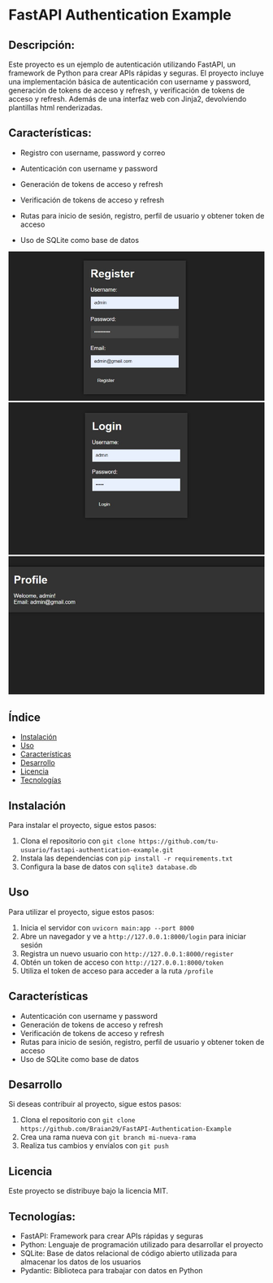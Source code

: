 # FastAPI Authentication Example


## Descripción: 
Este proyecto es un ejemplo de autenticación utilizando FastAPI, un framework de Python para crear APIs rápidas y seguras. El proyecto incluye una implementación básica de autenticación con username y password, generación de tokens de acceso y refresh, y verificación de tokens de acceso y refresh. Además de una interfaz web con Jinja2, devolviendo plantillas html renderizadas.

## Características:

* Registro con username, password y correo

* Autenticación con username y password

* Generación de tokens de acceso y refresh
* Verificación de tokens de acceso y refresh
* Rutas para inicio de sesión, registro, perfil de usuario y obtener token de acceso
* Uso de SQLite como base de datos

![Captura de pantalla 1](images/register.jpeg)
![Captura de pantalla 1](images/login.jpeg)
![Captura de pantalla 1](images/profile.jpeg)


## Índice

* [Instalación](#instalación)
* [Uso](#uso)
* [Características](#características)
* [Desarrollo](#desarrollo)
* [Licencia](#licencia)
* [Tecnologías](#tecnologías)

## Instalación

Para instalar el proyecto, sigue estos pasos:

1. Clona el repositorio con `git clone https://github.com/tu-usuario/fastapi-authentication-example.git`
2. Instala las dependencias con `pip install -r requirements.txt`
3. Configura la base de datos con `sqlite3 database.db`

## Uso

Para utilizar el proyecto, sigue estos pasos:

1. Inicia el servidor con `uvicorn main:app --port 8000`
2. Abre un navegador y ve a `http://127.0.0.1:8000/login` para iniciar sesión
3. Registra un nuevo usuario con `http://127.0.0.1:8000/register`
4. Obtén un token de acceso con `http://127.0.0.1:8000/token`
5. Utiliza el token de acceso para acceder a la ruta `/profile`

## Características

* Autenticación con username y password
* Generación de tokens de acceso y refresh
* Verificación de tokens de acceso y refresh
* Rutas para inicio de sesión, registro, perfil de usuario y obtener token de acceso
* Uso de SQLite como base de datos

## Desarrollo

Si deseas contribuir al proyecto, sigue estos pasos:

1. Clona el repositorio con `git clone https://github.com/Braian29/FastAPI-Authentication-Example`
2. Crea una rama nueva con `git branch mi-nueva-rama`
3. Realiza tus cambios y envíalos con `git push`

## Licencia

Este proyecto se distribuye bajo la licencia MIT.

## Tecnologías:

* FastAPI: Framework para crear APIs rápidas y seguras
* Python: Lenguaje de programación utilizado para desarrollar el proyecto
* SQLite: Base de datos relacional de código abierto utilizada para almacenar los datos de los usuarios
* Pydantic: Biblioteca para trabajar con datos en Python